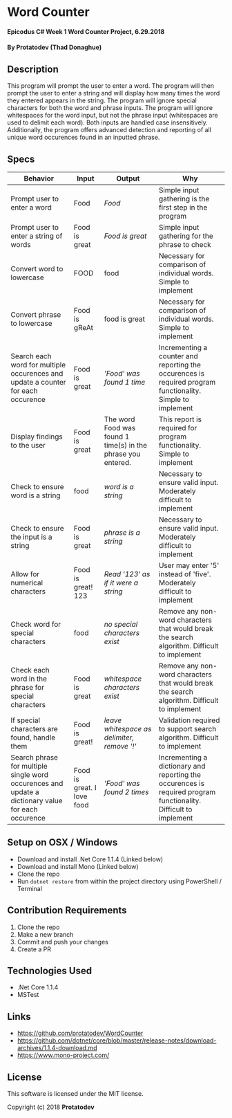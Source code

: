 # Word Counter

#### Epicodus C# Week 1 Word Counter Project, 6.29.2018

#### By Protatodev (Thad Donaghue)

## Description

This program will prompt the user to enter a word. The program will then prompt the user to enter a string and will display how many times the word they entered appears in the string. The program will ignore special characters for both the word and phrase inputs. The program will ignore whitespaces for the word input, but not the phrase input (whitespaces are used to delimit each word). Both inputs are handled case insensitively. Additionally, the program offers advanced detection and reporting of all unique word occurences found in an inputted phrase.

## Specs

| Behavior | Input | Output | Why |
|----------|-------|--------|-----|
| Prompt user to enter a word | Food | *Food* | Simple input gathering is the first step in the program |
| Prompt user to enter a string of words | Food is great | *Food is great* | Simple input gathering for the phrase to check |
| Convert word to lowercase | FOOD | food | Necessary for comparison of individual words. Simple to implement |
| Convert phrase to lowercase | Food is gReAt | food is great | Necessary for comparison of individual words. Simple to implement |
| Search each word for multiple occurences and update a counter for each occurence | Food is great | *'Food' was found 1 time* | Incrementing a counter and reporting the occurences is required program functionality. Simple to implement |
| Display findings to the user | Food is great | The word Food was found 1 time(s) in the phrase you entered. | This report is required for program functionality. Simple to implement |
| Check to ensure word is a string | food | *word is a string* | Necessary to ensure valid input. Moderately difficult to implement |
| Check to ensure the input is a string | Food is great | *phrase is a string* | Necessary to ensure valid input. Moderately difficult to implement |
| Allow for numerical characters | Food is great! 123 | *Read '123' as if it were a string* | User may enter '5' instead of 'five'. Moderately difficult to implement |
| Check word for special characters | food | *no special characters exist* | Remove any non-word characters that would break the search algorithm. Difficult to implement |
| Check each word in the phrase for special characters | Food is great | *whitespace characters exist* | Remove any non-word characters that would break the search algorithm. Difficult to implement | 
| If special characters are found, handle them | Food is great! | *leave whitespace as delimiter, remove '!'* | Validation required to support search algorithm. Difficult to implement |
| Search phrase for multiple single word occurences and update a dictionary value for each occurence | Food is great. I love food | *'Food' was found 2 times* | Incrementing a dictionary and reporting the occurences is required program functionality. Difficult to implement |


## Setup on OSX / Windows

* Download and install .Net Core 1.1.4 (Linked below)
* Download and install Mono (Linked below)
* Clone the repo
* Run `dotnet restore` from within the project directory using PowerShell / Terminal

## Contribution Requirements

1. Clone the repo
1. Make a new branch
1. Commit and push your changes
1. Create a PR

## Technologies Used

* .Net Core 1.1.4
* MSTest

## Links

* https://github.com/protatodev/WordCounter
* https://github.com/dotnet/core/blob/master/release-notes/download-archives/1.1.4-download.md
* https://www.mono-project.com/

## License

This software is licensed under the MIT license.

Copyright (c) 2018 **Protatodev**

